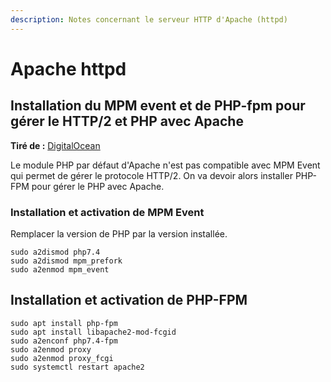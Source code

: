 ```yaml
---
description: Notes concernant le serveur HTTP d'Apache (httpd)
---
```


# Apache httpd

## Installation du MPM event et de PHP-fpm pour gérer le HTTP/2 et PHP avec Apache

**Tiré de :** [DigitalOcean](https://www.digitalocean.com/community/tutorials/how-to-configure-apache-http-with-mpm-event-and-php-fpm-on-ubuntu-18-04-fr)

Le module PHP par défaut d'Apache n'est pas compatible avec MPM Event qui permet de gérer le protocole HTTP/2. On va devoir alors installer PHP-FPM pour gérer le PHP avec Apache.

### Installation et activation de MPM Event

Remplacer la version de PHP par la version installée.

```text
sudo a2dismod php7.4
sudo a2dismod mpm_prefork
sudo a2enmod mpm_event
```

## Installation et activation de PHP-FPM

```text
sudo apt install php-fpm
sudo apt install libapache2-mod-fcgid
sudo a2enconf php7.4-fpm
sudo a2enmod proxy
sudo a2enmod proxy_fcgi
sudo systemctl restart apache2
```


